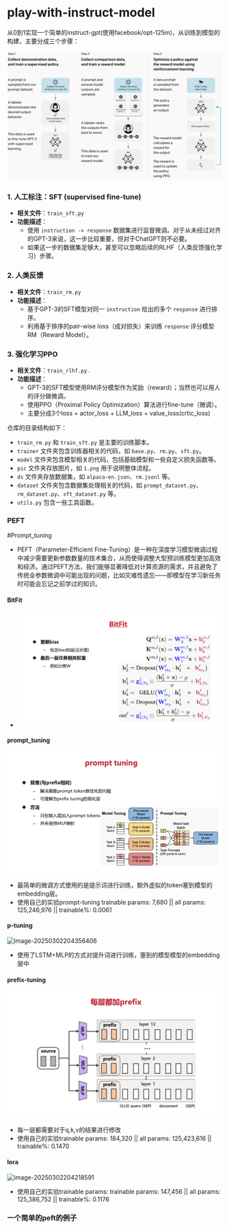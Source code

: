 # play-with-instruct-model

从0到1实现一个简单的instruct-gpt(使用facebook/opt-125m)，从训练到模型的构建，主要分成三个步骤：

![image-20250223161313683](./pic/1.png)


### 1. 人工标注：SFT (supervised fine-tune)
- **相关文件**：`train_sft.py`
- **功能描述**：
  - 使用 `instruction -> response` 数据集进行监督微调。对于从未经过对齐的GPT-3来说，这一步比较重要，但对于ChatGPT则不必要。
  - 如果这一步的数据集足够大，甚至可以忽略后续的RLHF（人类反馈强化学习）步骤。

### 2. 人类反馈
- **相关文件**：`train_rm.py`
- **功能描述**：
  - 基于GPT-3的SFT模型对同一 `instruction` 给出的多个 `response` 进行排序。
  - 利用基于排序的pair-wise loss（成对损失）来训练 `response` 评分模型RM（Reward Model）。

### 3. 强化学习PPO
- **相关文件**：`train_rlhf.py` .
- **功能描述**：
  - GPT-3的SFT模型使用RM评分模型作为奖励（reward）；当然也可以用人的评分做微调。
  - 使用PPO（Proximal Policy Optimization）算法进行fine-tune（微调）。
  - 主要分成3个loss = actor_loss + LLM_loss + value_loss(crtic_loss)

仓库的目录结构如下：
- `train_rm.py` 和 `train_sft.py` 是主要的训练脚本。
- `trainer` 文件夹包含训练器相关的代码，如 `base.py`、`rm.py`、`sft.py`。
- `model` 文件夹包含模型相关的代码，包括基础模型和一些自定义损失函数等。
- `pic` 文件夹存放图片，如 `1.png` 用于说明整体流程。
- `ds` 文件夹存放数据集，如 `alpaca-en.json`、`rm.jsonl` 等。
- `dataset` 文件夹包含数据集处理相关的代码，如 `prompt_dataset.py`、`rm_dataset.py`、`sft_dataset.py` 等。
- `utils.py` 包含一些工具函数。

### PEFT
#Prompt_tuning
- PEFT（Parameter-Efficient Fine-Tuning）是一种在深度学习模型微调过程中减少需要更新参数数量的技术集合，从而使得调整大型预训练模型更加高效和经济。通过PEFT方法，我们能够显著降低对计算资源的需求，并且避免了传统全参数微调中可能出现的问题，比如灾难性遗忘——即模型在学习新任务时可能会忘记之前学过的知识。
#### BitFit

- ![image-20250302203238276](./pic/2.png)

####  prompt_tuning

![image-20250302203407766](./pic/3.png)

-  最简单的微调方式使用的是提示词进行训练，额外虚拟的token塞到模型的embedding层。
-  使用自己的实验prompt-tuning trainable params: 7,680 || all params: 125,246,976 || trainable%: 0.0061
####  p-tuning

![image-20250302204356406](/Users/lhc456/Desktop/python/play-with-instruct-model/pic/6.png)

- 使用了LSTM+MLP的方式对提升词进行训练，塞到的模型模型的embedding层中

#### prefix-tuning

![image-20250302203523639](./pic/4.png)

- 每一层都需要对于q,k,v的结果进行修改
- 使用自己的实验trainable params: 184,320 || all params: 125,423,616 || trainable%: 0.1470


#### lora
![image-20250302204218591](/Users/lhc456/Desktop/python/play-with-instruct-model/pic/5.png)

- 使用自己的实验trainable params: trainable params: 147,456 || all params: 125,386,752 || trainable%: 0.1176


### 一个简单的peft的例子
